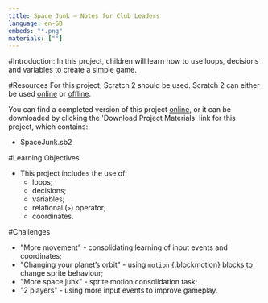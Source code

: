 ```yaml
---
title: Space Junk — Notes for Club Leaders
language: en-GB
embeds: "*.png"
materials: [""]
---
```


#Introduction:
In this project, children will learn how to use loops, decisions and variables to create a simple game.

#Resources
For this project, Scratch 2 should be used. Scratch 2 can either be used <a href="http://scratch.mit.edu/projects/editor/">online</a> or <a href="http://scratch.mit.edu/scratch2download/">offline</a>.

You can find a completed version of this project <a href="http://scratch.mit.edu/projects/59295958/#editor">online</a>, or it can be downloaded by clicking the 'Download Project Materials' link for this project, which contains:

+ SpaceJunk.sb2

#Learning Objectives
+ This project includes the use of:
	+ loops;
	+ decisions;
	+ variables;
	+ relational (`>`) operator;
	+ coordinates.

#Challenges
+ "More movement" - consolidating learning of input events and coordinates;
+ "Changing your planet’s orbit" - using `motion` {.blockmotion} blocks to change sprite behaviour;
+ "More space junk" - sprite motion consolidation task;
+ "2 players" - using more input events to improve gameplay.